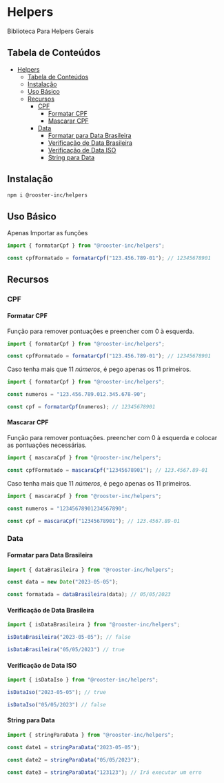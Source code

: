 # Helpers

Biblioteca Para Helpers Gerais

## Tabela de Conteúdos

- [Helpers](#helpers)
  - [Tabela de Conteúdos](#tabela-de-conteúdos)
  - [Instalação](#instalação)
  - [Uso Básico](#uso-básico)
  - [Recursos](#recursos)
    - [CPF](#cpf)
      - [Formatar CPF](#formatar-cpf)
      - [Mascarar CPF](#mascarar-cpf)
    - [Data](#data)
      - [Formatar para Data Brasileira](#formatar-para-data-brasileira)
      - [Verificação de Data Brasileira](#verificação-de-data-brasileira)
      - [Verificação de Data ISO](#verificação-de-data-iso)
      - [String para Data](#string-para-data)

## Instalação

```sh
npm i @rooster-inc/helpers
```

## Uso Básico

Apenas Importar as funções

```ts
import { formatarCpf } from "@rooster-inc/helpers";

const cpfFormatado = formatarCpf("123.456.789-01"); // 12345678901
```

## Recursos

### CPF

#### Formatar CPF

Função para remover pontuações e preencher com 0 à esquerda.

```ts
import { formatarCpf } from "@rooster-inc/helpers";

const cpfFormatado = formatarCpf("123.456.789-01"); // 12345678901
```

Caso tenha mais que 11 _números_, é pego apenas os 11 primeiros.

```ts
import { formatarCpf } from "@rooster-inc/helpers";

const numeros = "123.456.789.012.345.678-90";

const cpf = formatarCpf(numeros); // 12345678901
```

#### Mascarar CPF

Função para remover pontuações. preencher com 0 à esquerda e colocar as pontuações necessárias.

```ts
import { mascaraCpf } from "@rooster-inc/helpers";

const cpfFormatado = mascaraCpf("12345678901"); // 123.4567.89-01
```

Caso tenha mais que 11 _números_, é pego apenas os 11 primeiros.

```ts
import { mascaraCpf } from "@rooster-inc/helpers";

const numeros = "12345678901234567890";

const cpf = mascaraCpf("12345678901"); // 123.4567.89-01
```

### Data

#### Formatar para Data Brasileira

```ts
import { dataBrasileira } from "@rooster-inc/helpers";

const data = new Date("2023-05-05");

const formatada = dataBrasileira(data); // 05/05/2023
```

#### Verificação de Data Brasileira

```ts
import { isDataBrasileira } from "@rooster-inc/helpers";

isDataBrasileira("2023-05-05"); // false

isDataBrasileira("05/05/2023") // true
```

#### Verificação de Data ISO

```ts
import { isDataIso } from "@rooster-inc/helpers";

isDataIso("2023-05-05"); // true

isDataIso("05/05/2023") // false
```

#### String para Data

```ts
import { stringParaData } from "@rooster-inc/helpers";

const date1 = stringParaData("2023-05-05");

const date2 = stringParaData("05/05/2023");

const date3 = stringParaData("123123"); // Irá executar um erro
```
